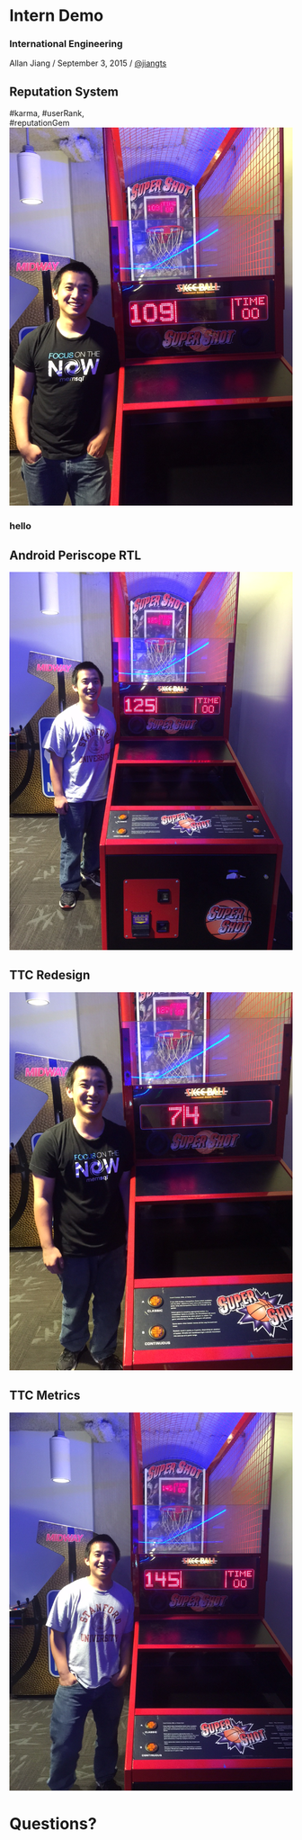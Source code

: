 # Intern Demo
### International Engineering

Allan Jiang / September 3, 2015 / [@jiangts][my-handle]

[my-handle]: https://twitter.com/jiangts



## Reputation System
\#karma,
\#userRank, <br>
\#reputationGem
![rookie score](img/IMG_0361.JPG)


### hello



## Android Periscope RTL
![rookie score](img/IMG_0373.JPG)



## TTC Redesign
![rookie score](img/IMG_0367.JPG)



## TTC Metrics
![rookie score](img/IMG_0445.JPG)



# Questions?
